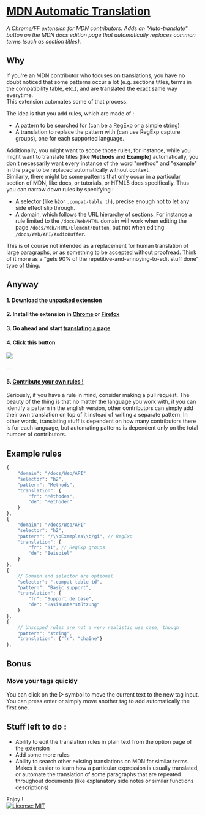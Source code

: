 # [MDN Automatic Translation](https://github.com/npny/mdn-automatic-translation)

*A Chrome/FF extension for MDN contributors. Adds an "Auto-translate" button on the MDN docs edition page that automatically replaces common terms (such as section titles).*

## Why
If you're an MDN contributor who focuses on translations, you have no doubt noticed that some patterns occur a lot (e.g. sections titles, terms in the compatibility table, etc.), and are translated the exact same way everytime.  
This extension automates some of that process.

The idea is that you add rules, which are made of :

- A pattern to be searched for (can be a RegExp or a simple string)
- A translation to replace the pattern with (can use RegExp capture groups), one for each supported language.

Additionally, you might want to scope those rules, for instance, while you might want to translate titles (like __Methods__ and __Example__) automatically, you don't necessarily want every instance of the word "method" and "example" in the page to be replaced automatically without context.  
Similarly, there might be some patterns that only occur in a particular section of MDN, like docs, or tutorials, or HTML5 docs specifically. Thus you can narrow down rules by specifying :

- A selector (like `h2`or `.compat-table th`), precise enough not to let any side effect slip through.
- A domain, which follows the URL hierarchy of sections. For instance a rule limited to the `/docs/Web/HTML` domain will work when editing the page `/docs/Web/HTML/Element/Button`, but not when editing `/docs/Web/API/AudioBuffer`.


This is of course not intended as a replacement for human translation of large paragraphs, or as something to be accepted without proofread. Think of it more as a "gets 90% of the repetitive-and-annoying-to-edit stuff done" type of thing.

## Anyway

#### 1. [Download the unpacked extension](https://github.com/npny/mdn-automatic-translation/archive/master.zip)
#### 2. Install the extension in [Chrome](https://developer.chrome.com/extensions/getstarted#unpacked) or [Firefox](https://www.youtube.com/watch?v=SKb-CNYpl6Q)
#### 3. Go ahead and start [translating a page](https://developer.mozilla.org/en-US/docs/MDN/Doc_status)
#### 4. Click this button
![](http://i.imgur.com/HxWIX8E.png)

...
#### 5. [Contribute your own rules !](https://github.com/npny/mdn-automatic-translation/pulls)

Seriously, if you have a rule in mind, consider making a pull request.
The beauty of the thing is that no matter the language you work with, if you can identify a pattern in the english version, other contributors can simply add their own translation on top of it instead of writing a separate pattern. In other words, translating stuff is dependent on how many contributors there is for each language, but automating patterns is dependent only on the total number of contributors.

## Example rules
```javascript
{
	"domain": "/docs/Web/API"
	"selector": "h2",
	"pattern": "Methods",
	"translation": {
		"fr": "Méthodes",
		"de": "Methoden"
	}
},
{
	"domain": "/docs/Web/API"
	"selector": "h2",
	"pattern": "/\\bExamples\\b/gi", // RegExp
	"translation": {
		"fr": "$1", // RegExp groups
		"de": "Beispiel"
	}
},
{
	// Domain and selector are optional
	"selector": ".compat-table td",
	"pattern": "Basic support",
	"translation": {
		"fr": "Support de base",
		"de": "Basisunterstützung"
	}
},
{
	// Unscoped rules are not a very realistic use case, though
	"pattern": "string",
	"translation": {"fr": "chaîne"}
},
```

## Bonus

### Move your tags quickly

You can click on the ▷ symbol to move the current text to the new tag input. You can press enter or simply move another tag to add automatically the first one.

## Stuff left to do :
- Ability to edit the translation rules in plain text from the option page of the extension
- Add some more rules
- Ability to search other existing translations on MDN for similar terms. Makes it easier to learn how a particular expression is usually translated, or automate the translation of some paragraphs that are repeated throughout documents (like explanatory side notes or similar functions descriptions)

Enjoy !  
[![License: MIT](https://img.shields.io/badge/License-MIT-yellow.svg)](https://opensource.org/licenses/MIT)
